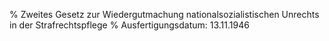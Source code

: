 % Zweites Gesetz zur Wiedergutmachung nationalsozialistischen Unrechts in der Strafrechtspflege
% Ausfertigungsdatum: 13.11.1946
 